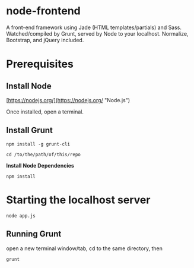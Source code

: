 # node-frontend
A front-end framework using Jade (HTML templates/partials) and Sass. Watched/compiled by Grunt, served by Node to your localhost. Normalize, Bootstrap, and jQuery included.

# Prerequisites #

## Install Node ##

[https://nodejs.org/](https://nodejs.org/ "Node.js")

Once installed, open a terminal.

## Install Grunt ##

`npm install -g grunt-cli`

`cd /to/the/path/of/this/repo`

**Install Node Dependencies**

`npm install`



# Starting the localhost server #

`node app.js`

## Running Grunt

open a new terminal window/tab, cd to the same directory, then

`grunt`